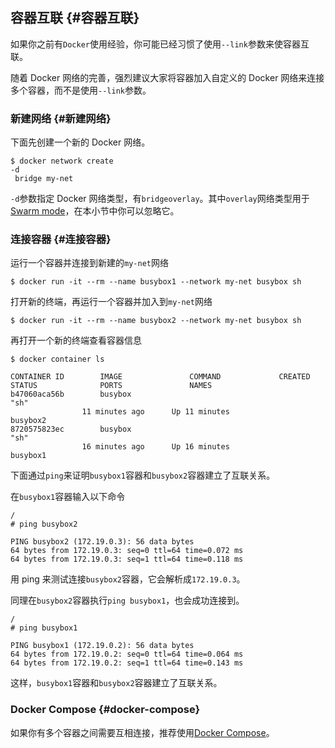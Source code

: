 ## 容器互联 {#容器互联}

如果你之前有`Docker`使用经验，你可能已经习惯了使用`--link`参数来使容器互联。

随着 Docker 网络的完善，强烈建议大家将容器加入自定义的 Docker 网络来连接多个容器，而不是使用`--link`参数。

### 新建网络 {#新建网络}

下面先创建一个新的 Docker 网络。

```
$ docker network create 
-d
 bridge my-net

```

`-d`参数指定 Docker 网络类型，有`bridgeoverlay`。其中`overlay`网络类型用于[Swarm mode](https://yeasy.gitbooks.io/docker_practice/content/swarm_mode)，在本小节中你可以忽略它。

### 连接容器 {#连接容器}

运行一个容器并连接到新建的`my-net`网络

```
$ docker run -it --rm --name busybox1 --network my-net busybox sh

```

打开新的终端，再运行一个容器并加入到`my-net`网络

```
$ docker run -it --rm --name busybox2 --network my-net busybox sh

```

再打开一个新的终端查看容器信息

```
$ docker container ls

CONTAINER ID        IMAGE               COMMAND             CREATED             STATUS              PORTS               NAMES
b47060aca56b        busybox             
"sh"
                11 minutes ago      Up 11 minutes                           busybox2
8720575823ec        busybox             
"sh"
                16 minutes ago      Up 16 minutes                           busybox1

```

下面通过`ping`来证明`busybox1`容器和`busybox2`容器建立了互联关系。

在`busybox1`容器输入以下命令

```
/ 
# ping busybox2

PING busybox2 (172.19.0.3): 56 data bytes
64 bytes from 172.19.0.3: seq=0 ttl=64 time=0.072 ms
64 bytes from 172.19.0.3: seq=1 ttl=64 time=0.118 ms

```

用 ping 来测试连接`busybox2`容器，它会解析成`172.19.0.3`。

同理在`busybox2`容器执行`ping busybox1`，也会成功连接到。

```
/ 
# ping busybox1

PING busybox1 (172.19.0.2): 56 data bytes
64 bytes from 172.19.0.2: seq=0 ttl=64 time=0.064 ms
64 bytes from 172.19.0.2: seq=1 ttl=64 time=0.143 ms

```

这样，`busybox1`容器和`busybox2`容器建立了互联关系。

### Docker Compose {#docker-compose}

如果你有多个容器之间需要互相连接，推荐使用[Docker Compose](https://yeasy.gitbooks.io/docker_practice/content/compose)。

